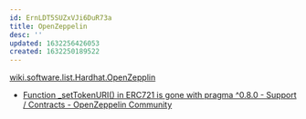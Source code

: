 ```yaml
---
id: ErnLDT5SUZxVJi6DuR73a
title: OpenZeppelin
desc: ''
updated: 1632256426053
created: 1632250189522
---
```


[wiki.software.list.Hardhat.OpenZepplin](Hardhat/OpenZepplin.md)


* [Function \_setTokenURI() in ERC721 is gone with pragma ^0.8.0 - Support / Contracts - OpenZeppelin Community](https://forum.openzeppelin.com/t/fution-settokenuri-in-erc721-is-gone-with-pragma-0-8-0/5978)
